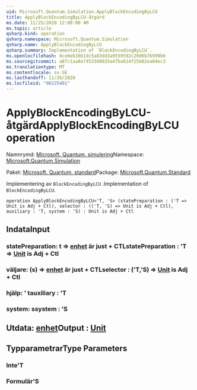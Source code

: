 ```yaml
---
uid: Microsoft.Quantum.Simulation.ApplyBlockEncodingByLCU
title: ApplyBlockEncodingByLCU-åtgärd
ms.date: 11/25/2020 12:00:00 AM
ms.topic: article
qsharp.kind: operation
qsharp.namespace: Microsoft.Quantum.Simulation
qsharp.name: ApplyBlockEncodingByLCU
qsharp.summary: Implementation of `BlockEncodingByLCU`.
ms.openlocfilehash: 8ce6eb16b1dc5a83dd3a9559592c20d6b7b999b6
ms.sourcegitcommit: a87c1aa8e7453360025e47ba614f25b02ea84ec3
ms.translationtype: MT
ms.contentlocale: sv-SE
ms.lasthandoff: 11/26/2020
ms.locfileid: "96225491"
---
```

# <a name="applyblockencodingbylcu-operation"></a><span data-ttu-id="c2205-102">ApplyBlockEncodingByLCU-åtgärd</span><span class="sxs-lookup"><span data-stu-id="c2205-102">ApplyBlockEncodingByLCU operation</span></span>

<span data-ttu-id="c2205-103">Namnrymd: [Microsoft. Quantum. simulering](xref:Microsoft.Quantum.Simulation)</span><span class="sxs-lookup"><span data-stu-id="c2205-103">Namespace: [Microsoft.Quantum.Simulation](xref:Microsoft.Quantum.Simulation)</span></span>

<span data-ttu-id="c2205-104">Paket: [Microsoft. Quantum. standard](https://nuget.org/packages/Microsoft.Quantum.Standard)</span><span class="sxs-lookup"><span data-stu-id="c2205-104">Package: [Microsoft.Quantum.Standard](https://nuget.org/packages/Microsoft.Quantum.Standard)</span></span>


<span data-ttu-id="c2205-105">Implementering av `BlockEncodingByLCU` .</span><span class="sxs-lookup"><span data-stu-id="c2205-105">Implementation of `BlockEncodingByLCU`.</span></span>

```qsharp
operation ApplyBlockEncodingByLCU<'T, 'S> (statePreparation : ('T => Unit is Adj + Ctl), selector : (('T, 'S) => Unit is Adj + Ctl), auxiliary : 'T, system : 'S) : Unit is Adj + Ctl
```


## <a name="input"></a><span data-ttu-id="c2205-106">Indata</span><span class="sxs-lookup"><span data-stu-id="c2205-106">Input</span></span>

### <a name="statepreparation--t--unit--is-adj--ctl"></a><span data-ttu-id="c2205-107">statePreparation: t => [enhet](xref:microsoft.quantum.lang-ref.unit)  är just + CTL</span><span class="sxs-lookup"><span data-stu-id="c2205-107">statePreparation : 'T => [Unit](xref:microsoft.quantum.lang-ref.unit)  is Adj + Ctl</span></span>




### <a name="selector--ts--unit--is-adj--ctl"></a><span data-ttu-id="c2205-108">väljare: (s) => [enhet](xref:microsoft.quantum.lang-ref.unit)  är just + CTL</span><span class="sxs-lookup"><span data-stu-id="c2205-108">selector : ('T,'S) => [Unit](xref:microsoft.quantum.lang-ref.unit)  is Adj + Ctl</span></span>




### <a name="auxiliary--t"></a><span data-ttu-id="c2205-109">hjälp: ' t</span><span class="sxs-lookup"><span data-stu-id="c2205-109">auxiliary : 'T</span></span>




### <a name="system--s"></a><span data-ttu-id="c2205-110">system: s</span><span class="sxs-lookup"><span data-stu-id="c2205-110">system : 'S</span></span>





## <a name="output--unit"></a><span data-ttu-id="c2205-111">Utdata: [enhet](xref:microsoft.quantum.lang-ref.unit)</span><span class="sxs-lookup"><span data-stu-id="c2205-111">Output : [Unit](xref:microsoft.quantum.lang-ref.unit)</span></span>



## <a name="type-parameters"></a><span data-ttu-id="c2205-112">Typparametrar</span><span class="sxs-lookup"><span data-stu-id="c2205-112">Type Parameters</span></span>

### <a name="t"></a><span data-ttu-id="c2205-113">Inte</span><span class="sxs-lookup"><span data-stu-id="c2205-113">'T</span></span>


### <a name="s"></a><span data-ttu-id="c2205-114">Formulär</span><span class="sxs-lookup"><span data-stu-id="c2205-114">'S</span></span>

